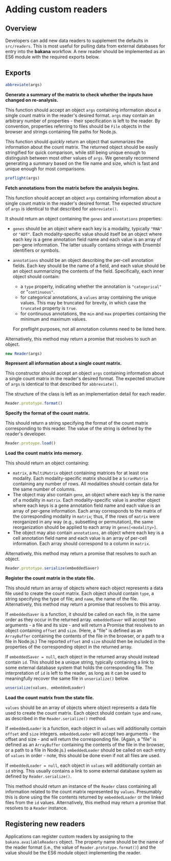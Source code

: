 # Adding custom readers

## Overview

Developers can add new data readers to supplement the defaults in `src/readers`.
This is most useful for pulling data from external databases for entry into the **bakana** workflow.
A new reader should be implemented as an ES6 module with the required exports below.

## Exports

```js
abbreviate(args) 
```

**Generate a summary of the matrix to check whether the inputs have changed on re-analysis.**

This function should accept an object `args` containing information about a single count matrix in the reader's desired format.
`args` may contain an arbitrary number of properties - their specification is left to the reader.
By convention, properties referring to files should be `File` objects in the browser and strings containing file paths for Node.js.

This function should _quickly_ return an object that summarizes the information about the count matrix.
The returned object should be easily stringified for quick comparison,
while still being unique enough to distinguish between most other values of `args`.
We generally recommend generating a summary based on the file name and size, which is fast and unique enough for most comparisons.

```js
preflight(args) 
```

**Fetch annotations from the matrix before the analysis begins.**

This function should accept an object `args` containing information about a single count matrix in the reader's desired format.
The expected structure of `args` is identical to that described for `abbreviate()`.

It should return an object containing the `genes` and `annotations` properties:

- `genes` should be an object where each key is a modality, typically `"RNA"` or `"ADT"`.
  Each modality-specific value should itself be an object where each key is a gene annotation field name and each value is an array of per-gene information.
  The latter usually contains strings with Ensembl identifiers or symbols.
- `annotations` should be an object describing the per-cell annotation fields.
  Each key should be the name of a field, and each value should be an object summarizing the contents of the field.
  Specifically, each inner object should contain:

  - a `type` property, indicating whether the annotation is `"categorical"` or "`continuous"`.
  - for categorical annotations, a `values` array containing the unique values.
    This may be truncated for brevity, in which case the `truncated` property is `true`.
  - for continuous annotations, the `min` and `max` properties containing the minimum and maximum values.

  For preflight purposes, not all annotation columns need to be listed here.

Alternatively, this method may return a promise that resolves to such an object.

```js
new Reader(args)
```

**Represent all information about a single count matrix.**

This constructor should accept an object `args` containing information about a single count matrix in the reader's desired format.
The expected structure of `args` is identical to that described for `abbreviate()`.

The structure of the class is left as an implementation detail for each reader.

```js
Reader.prototype.format()
```

**Specify the format of the count matrix.**

This should return a string specifying the format of the count matrix corresponding to this reader.
The value of the string is defined by the reader's developer.

```js
Reader.protoype.load()
```

**Load the count matrix into memory.**

This should return an object containing:

- `matrix`, a `MultiMatrix` object containing matrices for at least one modality.
  Each modality-specific matrix should be a `ScranMatrix` containing any number of rows.
  All modalities should contain data for the same number of columns.
- The object may also contain `gene`, an object where each key is the name of a modality in `matrix`.
  Each modality-specific value is another object where each keys is a gene annotation field name and each value is an array of per-gene information.
  Each array corresponds to the matrix of the corresponding modality in `matrix`;
  thus, if the rows of `matrix` were reorganized in any way (e.g., subsetting or permutation), the same reorganization should be applied to each array in `genes[<modality>]`.
- The object may also contain `annotations`, an object where each key is a cell annotation field name and each value is an array of per-cell information.
  Each array should correspond to a column in `matrix`.

Alternatively, this method may return a promise that resolves to such an object.

```js
Reader.prototype.serialize(embeddedSaver)
```

**Register the count matrix in the state file.**

This should return an array of objects where each object represents a data file used to create the count matrix.
Each object should contain `type`, a string specifying the type of file; and `name`, the name of the file.
Alternatively, this method may return a promise that resolves to this array.

If `embeddedSaver` is a function, it should be called on each file, in the same order as they occur in the returned array.
`embeddedSaver` will accept two arguments - a file and its size - and will return a Promise that resolves to an object containing `offset` and `size`.
(Here, a "file" is defined as an `ArrayBuffer` containing the contents of the file in the browser, or a path to a file in Node.js.)
The reported `offset` and `size` should then be included in the properties of the corresponding object in the returned array.

If `embeddedSaver = null`, each object in the returned array should instead contain `id`.
This should be a unique string, typically containing a link to some external database system that holds the corresponding file.
The interpretation of `id` is left to the reader, as long as it can be used to meaningfully recover the same file in `unserialize()` below.

```js
unserialize(values, embeddedLoader)
```

**Load the count matrix from the state file.**

`values` should be an array of objects where object represents a data file used to create the count matrix.
Each object should contain `type` and `name`, as described in the `Reader.serialize()` method.

If `embeddedLoader` is a function, each object in `values` will additionally contain `offset` and `size` integers.
`embeddedLoader` will accept two arguments - the offset and size - and will return the corresponding file.
(Again, a "file" is defined as an `ArrayBuffer` containing the contents of the file in the browser, or a path to a file in Node.js.)
`embeddedLoader` should be called on each entry of `values` in order - note, this should be done even if not all files are used.

If `embeddedLoader = null`, each object in `values` will additionally contain an `id` string.
This usually contains a link to some external database system as defined by `Reader.serialize()`.

This method should return an instance of the `Reader` class containing all information related to the count matrix represented by `values`.
Presumably this is done using the file contents returned by `embeddedLoader` or the linked files from the `id` values.
Alternatively, this method may return a promise that resolves to a `Reader` instance.

## Registering new readers

Applications can register custom readers by assigning to the `bakana.availableReaders` object.
The property name should be the name of the reader format (i.e., the value of `Reader.prototype.format()`) and the value should be the ES6 module object implementing the reader.
